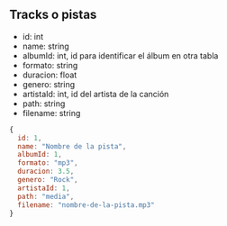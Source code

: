 ## Tracks o pistas
  
  - id: int
  - name: string
  - albumId: int, id para identificar el álbum en otra tabla
  - formato: string
  - duracion: float
  - genero: string
  - artistaId: int, id del artista de la canción
  - path: string
  - filename: string
  
```javascript
{
  id: 1,
  name: "Nombre de la pista",
  albumId: 1,
  formato: "mp3",
  duracion: 3.5,
  genero: "Rock",
  artistaId: 1,
  path: "media",
  filename: "nombre-de-la-pista.mp3"
}
```